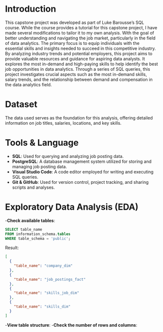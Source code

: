 # Introduction
This capstone project was developed as part of Luke Barousse’s SQL course. While the course provides a tutorial for this capstone project, I have made several modifications to tailor it to my own analysis. With the goal of better understanding and navigating the job market, particularly in the field of data analytics. The primary focus is to equip individuals with the essential skills and insights needed to succeed in this competitive industry. By analyzing industry trends and potential employers, this project aims to provide valuable resources and guidance for aspiring data analysts.  It explores the most in-demand and high-paying skills to help identify the best job opportunities in data analytics. Through a series of SQL queries, this project investigates crucial aspects such as the most in-demand skills, salary trends, and the relationship between demand and compensation in the data analytics field. <br /> 
# Dataset
The data used serves as the foundation for this analysis, offering detailed information on job titles, salaries, locations, and key skills. 
# Tools & Language 
- **SQL**: Used for querying and analyzing job posting data.  
- **PostgreSQL**: A database management system utilized for storing and managing job posting data.  
- **Visual Studio Code**: A code editor employed for writing and executing SQL queries.  
- **Git & GitHub**: Used for version control, project tracking, and sharing scripts and analyses.
# Exploratory Data Analysis (EDA)  
-**Check available tables**:
```sql
SELECT table_name 
FROM information_schema.tables 
WHERE table_schema = 'public';
```
Result: 

```json
[
  {
    "table_name": "company_dim"
  },
  {
    "table_name": "job_postings_fact"
  },
  {
    "table_name": "skills_job_dim"
  },
  {
    "table_name": "skills_dim"
  }
]
```
-**View table structure**:
-**Check the number of rows and columns**:
